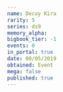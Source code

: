 ```yaml
---
name: Decoy Kira
rarity: 5
series: ds9
memory_alpha:
bigbook_tier: -1
events: 0
in_portal: true
date: 08/05/2019
obtained: Event
mega: false
published: true
---
```



